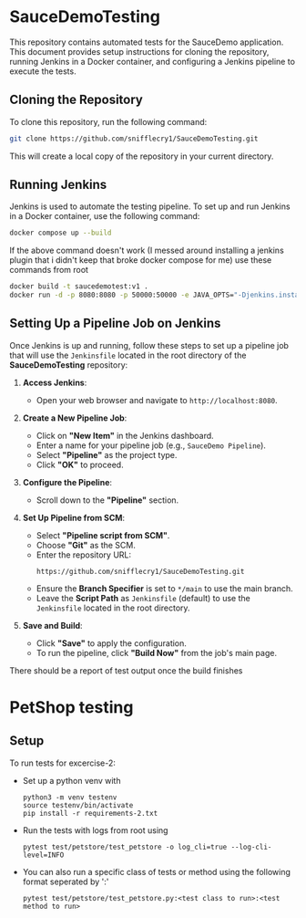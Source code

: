 # SauceDemoTesting

This repository contains automated tests for the SauceDemo application. This document provides setup instructions for cloning the repository, running Jenkins in a Docker container, and configuring a Jenkins pipeline to execute the tests.

## Cloning the Repository
To clone this repository, run the following command:

```bash
git clone https://github.com/snifflecry1/SauceDemoTesting.git
```

This will create a local copy of the repository in your current directory.

## Running Jenkins
Jenkins is used to automate the testing pipeline. To set up and run Jenkins in a Docker container, use the following command:

```bash
docker compose up --build
```

If the above command doesn't work (I messed around installing a jenkins plugin that i didn't keep that broke docker compose for me) use these commands from root

```bash
docker build -t saucedemotest:v1 .
docker run -d -p 8080:8080 -p 50000:50000 -e JAVA_OPTS="-Djenkins.install.runSetupWizard=false" sauceactualdemo:v1
```

## Setting Up a Pipeline Job on Jenkins
Once Jenkins is up and running, follow these steps to set up a pipeline job that will use the `Jenkinsfile` located in the root directory of the **SauceDemoTesting** repository:

1. **Access Jenkins**:
   - Open your web browser and navigate to `http://localhost:8080`.

2. **Create a New Pipeline Job**:
   - Click on **"New Item"** in the Jenkins dashboard.
   - Enter a name for your pipeline job (e.g., `SauceDemo Pipeline`).
   - Select **"Pipeline"** as the project type.
   - Click **"OK"** to proceed.

3. **Configure the Pipeline**:
   - Scroll down to the **"Pipeline"** section.

4. **Set Up Pipeline from SCM**:
   - Select **"Pipeline script from SCM"**.
   - Choose **"Git"** as the SCM.
   - Enter the repository URL:
     ```
     https://github.com/snifflecry1/SauceDemoTesting.git
     ```
   - Ensure the **Branch Specifier** is set to `*/main` to use the main branch.
   - Leave the **Script Path** as `Jenkinsfile` (default) to use the `Jenkinsfile` located in the root directory.

5. **Save and Build**:
   - Click **"Save"** to apply the configuration.
   - To run the pipeline, click **"Build Now"** from the job's main page.

There should be a report of test output once the build finishes

# PetShop testing

## Setup

To run tests for excercise-2:

 - Set up a python venv with
   ```
   python3 -m venv testenv
   source testenv/bin/activate
   pip install -r requirements-2.txt
   ```
- Run the tests with logs from root using
   ```
   pytest test/petstore/test_petstore -o log_cli=true --log-cli-level=INFO
   ```
- You can also run a specific class of tests or method using the following format seperated by ':'
   ```
   pytest test/petstore/test_petstore.py:<test class to run>:<test method to run>
